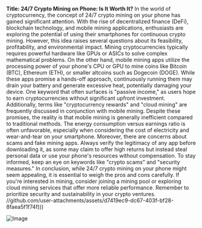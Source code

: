 **Title: 24/7 Crypto Mining on Phone: Is It Worth It?**
In the world of cryptocurrency, the concept of 24/7 crypto mining on your phone has gained significant attention. With the rise of decentralized finance (DeFi), blockchain technology, and mobile mining applications, enthusiasts are exploring the potential of using their smartphones for continuous crypto mining. However, this idea raises several questions about its feasibility, profitability, and environmental impact.
Mining cryptocurrencies typically requires powerful hardware like GPUs or ASICs to solve complex mathematical problems. On the other hand, mobile mining apps utilize the processing power of your phone's CPU or GPU to mine coins like Bitcoin (BTC), Ethereum (ETH), or smaller altcoins such as Dogecoin (DOGE). While these apps promise a hands-off approach, continuously running them may drain your battery and generate excessive heat, potentially damaging your device.
One keyword that often surfaces is "passive income," as users hope to earn cryptocurrencies without significant upfront investment. Additionally, terms like "cryptocurrency rewards" and "cloud mining" are frequently discussed in conjunction with mobile mining. Despite these promises, the reality is that mobile mining is generally inefficient compared to traditional methods. The energy consumption versus earnings ratio is often unfavorable, especially when considering the cost of electricity and wear-and-tear on your smartphone.
Moreover, there are concerns about scams and fake mining apps. Always verify the legitimacy of any app before downloading it, as some may claim to offer high returns but instead steal personal data or use your phone's resources without compensation. To stay informed, keep an eye on keywords like "crypto scams" and "security measures."
In conclusion, while 24/7 crypto mining on your phone might seem appealing, it is essential to weigh the pros and cons carefully. If you're interested in mining, consider joining a mining pool or exploring cloud mining services that offer more reliable performance. Remember to prioritize security and sustainability in your crypto ventures. 
 //github.com/user-attachments/assets/d7419ec9-dc67-403f-bf28-8faea5f1f74f)))

![Image](https://github.com/user-attachments/assets/d7419ec9-dc67-403f-bf28-8faea5f1f74f)

